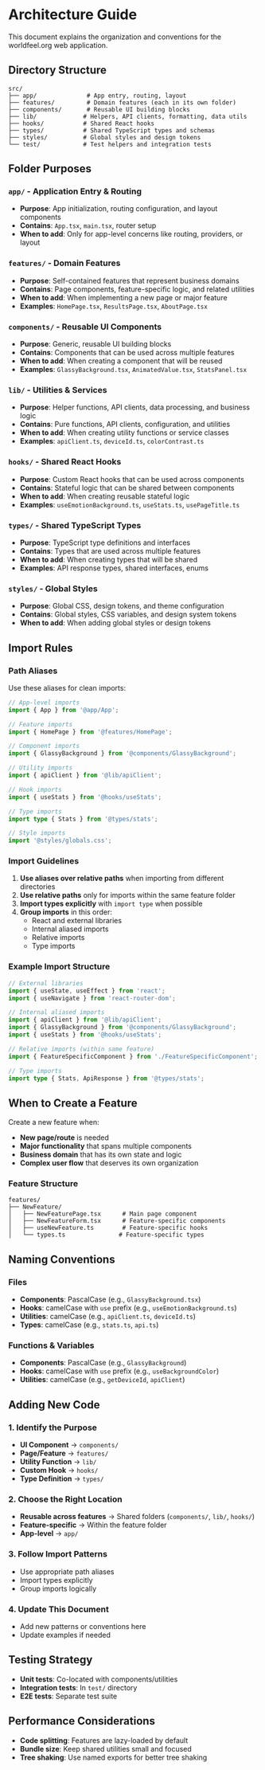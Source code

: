 # Architecture Guide

This document explains the organization and conventions for the worldfeel.org web application.

## Directory Structure

```
src/
├── app/              # App entry, routing, layout
├── features/         # Domain features (each in its own folder)
├── components/       # Reusable UI building blocks
├── lib/             # Helpers, API clients, formatting, data utils
├── hooks/           # Shared React hooks
├── types/           # Shared TypeScript types and schemas
├── styles/          # Global styles and design tokens
└── test/            # Test helpers and integration tests
```

## Folder Purposes

### `app/` - Application Entry & Routing

- **Purpose**: App initialization, routing configuration, and layout components
- **Contains**: `App.tsx`, `main.tsx`, router setup
- **When to add**: Only for app-level concerns like routing, providers, or layout

### `features/` - Domain Features

- **Purpose**: Self-contained features that represent business domains
- **Contains**: Page components, feature-specific logic, and related utilities
- **When to add**: When implementing a new page or major feature
- **Examples**: `HomePage.tsx`, `ResultsPage.tsx`, `AboutPage.tsx`

### `components/` - Reusable UI Components

- **Purpose**: Generic, reusable UI building blocks
- **Contains**: Components that can be used across multiple features
- **When to add**: When creating a component that will be reused
- **Examples**: `GlassyBackground.tsx`, `AnimatedValue.tsx`, `StatsPanel.tsx`

### `lib/` - Utilities & Services

- **Purpose**: Helper functions, API clients, data processing, and business logic
- **Contains**: Pure functions, API clients, configuration, and utilities
- **When to add**: When creating utility functions or service classes
- **Examples**: `apiClient.ts`, `deviceId.ts`, `colorContrast.ts`

### `hooks/` - Shared React Hooks

- **Purpose**: Custom React hooks that can be used across components
- **Contains**: Stateful logic that can be shared between components
- **When to add**: When creating reusable stateful logic
- **Examples**: `useEmotionBackground.ts`, `useStats.ts`, `usePageTitle.ts`

### `types/` - Shared TypeScript Types

- **Purpose**: TypeScript type definitions and interfaces
- **Contains**: Types that are used across multiple features
- **When to add**: When creating types that will be shared
- **Examples**: API response types, shared interfaces, enums

### `styles/` - Global Styles

- **Purpose**: Global CSS, design tokens, and theme configuration
- **Contains**: Global styles, CSS variables, and design system tokens
- **When to add**: When adding global styles or design tokens

## Import Rules

### Path Aliases

Use these aliases for clean imports:

```typescript
// App-level imports
import { App } from '@app/App';

// Feature imports
import { HomePage } from '@features/HomePage';

// Component imports
import { GlassyBackground } from '@components/GlassyBackground';

// Utility imports
import { apiClient } from '@lib/apiClient';

// Hook imports
import { useStats } from '@hooks/useStats';

// Type imports
import type { Stats } from '@types/stats';

// Style imports
import '@styles/globals.css';
```

### Import Guidelines

1. **Use aliases over relative paths** when importing from different directories
2. **Use relative paths** only for imports within the same feature folder
3. **Import types explicitly** with `import type` when possible
4. **Group imports** in this order:
   - React and external libraries
   - Internal aliased imports
   - Relative imports
   - Type imports

### Example Import Structure

```typescript
// External libraries
import { useState, useEffect } from 'react';
import { useNavigate } from 'react-router-dom';

// Internal aliased imports
import { apiClient } from '@lib/apiClient';
import { GlassyBackground } from '@components/GlassyBackground';
import { useStats } from '@hooks/useStats';

// Relative imports (within same feature)
import { FeatureSpecificComponent } from './FeatureSpecificComponent';

// Type imports
import type { Stats, ApiResponse } from '@types/stats';
```

## When to Create a Feature

Create a new feature when:

- **New page/route** is needed
- **Major functionality** that spans multiple components
- **Business domain** that has its own state and logic
- **Complex user flow** that deserves its own organization

### Feature Structure

```
features/
├── NewFeature/
│   ├── NewFeaturePage.tsx      # Main page component
│   ├── NewFeatureForm.tsx      # Feature-specific components
│   ├── useNewFeature.ts        # Feature-specific hooks
│   └── types.ts               # Feature-specific types
```

## Naming Conventions

### Files

- **Components**: PascalCase (e.g., `GlassyBackground.tsx`)
- **Hooks**: camelCase with `use` prefix (e.g., `useEmotionBackground.ts`)
- **Utilities**: camelCase (e.g., `apiClient.ts`, `deviceId.ts`)
- **Types**: camelCase (e.g., `stats.ts`, `api.ts`)

### Functions & Variables

- **Components**: PascalCase (e.g., `GlassyBackground`)
- **Hooks**: camelCase with `use` prefix (e.g., `useBackgroundColor`)
- **Utilities**: camelCase (e.g., `getDeviceId`, `apiClient`)

## Adding New Code

### 1. Identify the Purpose

- **UI Component** → `components/`
- **Page/Feature** → `features/`
- **Utility Function** → `lib/`
- **Custom Hook** → `hooks/`
- **Type Definition** → `types/`

### 2. Choose the Right Location

- **Reusable across features** → Shared folders (`components/`, `lib/`, `hooks/`)
- **Feature-specific** → Within the feature folder
- **App-level** → `app/`

### 3. Follow Import Patterns

- Use appropriate path aliases
- Import types explicitly
- Group imports logically

### 4. Update This Document

- Add new patterns or conventions here
- Update examples if needed

## Testing Strategy

- **Unit tests**: Co-located with components/utilities
- **Integration tests**: In `test/` directory
- **E2E tests**: Separate test suite

## Performance Considerations

- **Code splitting**: Features are lazy-loaded by default
- **Bundle size**: Keep shared utilities small and focused
- **Tree shaking**: Use named exports for better tree shaking

